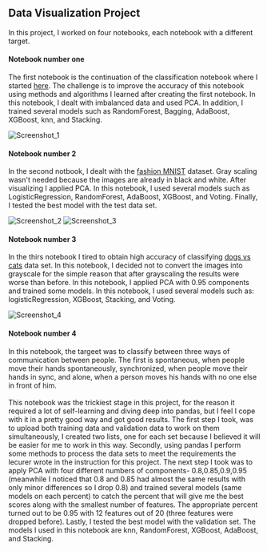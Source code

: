 ## Data Visualization Project 

In this project, I worked on four notebooks, each notebook with a different target.

#### __**Notebook number one**__
The first notebook is the continuation of the classification notebook where I started [here](https://github.com/itamarKraitman/Machine-Learning-Project/blob/main/Classification%20notebook.ipynb). The challenge is to improve the accuracy of this notebook using methods and
algorithms I learned after creating the first notebook. In this notebook, I dealt with imbalanced data
and used PCA. In addition, I trained several models such as RandomForest,
Bagging, AdaBoost, XGBoost, knn, and Stacking.

![Screenshot_1](https://user-images.githubusercontent.com/73484628/178473106-6d28431e-47fb-4d93-a5e6-2f5ba78c36a5.png)


#### __**Notebook number 2**__
In the second notbook, I dealt with the [fashion MNIST](https://www.kaggle.com/datasets/zalando-research/fashionmnist) dataset. Gray scaling wasn't needed
because the images are already in black and white. After visualizing I applied PCA. In
this notebook, I used several models such as LogisticRegression, RandomForest,
AdaBoost, XGBoost, and Voting. Finally, I tested the best model with the test data set.

![Screenshot_2](https://user-images.githubusercontent.com/73484628/178473360-72ada319-a38d-4072-bca4-b00ba43c6af6.png)
![Screenshot_3](https://user-images.githubusercontent.com/73484628/178473377-af241985-c8de-43e4-b7d0-047ba4d9f9fb.png)


#### __**Notebook number 3**__
In the thirs notebook I tired to obtain high accuracy of classifying [dogs vs cats](https://www.kaggle.com/c/dogs-vs-cats) data set. In this notebook, I
decided not to convert the images into grayscale for the simple reason that after grayscaling
the results were worse than before. In this notebook, I applied PCA with 0.95
components and trained some models. In this notebook, I used several models such as:
logisticRegression, XGBoost, Stacking, and Voting.

![Screenshot_4](https://user-images.githubusercontent.com/73484628/178473583-a382231a-75fe-458c-8e0d-79985c09d653.png)


#### __**Notebook number 4**__
In this notebook, the targeet was to classify between three ways of communication between people. The first is spontaneous, when people move their hands  spontaneously, synchronized, when people move their hands in sync, and alone, when a person moves his hands with no one else in front of him.<br/><br/>
This notebook was the trickiest stage in this project, for the reason it required a lot of
self-learning and diving deep into pandas, but I feel I cope with it in a pretty good way
and got good results. The first step I took, was to upload both training data and validation
data to work on them simultaneously, I created two lists, one for each set
because I believed it will be easier for me to work in this way. Secondly, using pandas I
perform some methods to process the data sets to meet the requirements the lecurer
wrote in the instruction for this project. The next step I took was to apply PCA with
four different numbers of components- 0.8,0.85,0.9,0.95 (meanwhile I noticed that 0.8
and 0.85 had almost the same results with only minor differences so I drop 0.8) and
trained several models (same models on each percent) to catch the percent that
will give me the best scores along with the smallest number of features. The
appropriate percent turned out to be 0.95 with 12 features out of 20 (three features were
dropped before). Lastly, I tested the best model with the validation set. The models I
used in this notebook are knn, RandomForest, XGBoost, AdaBoost, and Stacking.
